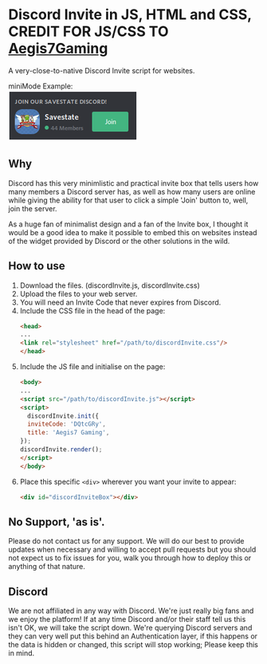# Discord Invite in JS, HTML and CSS, CREDIT FOR JS/CSS TO <a href="https://github.com/Aegis7Gaming/Discord-Invite-JS-HTML-CSS">Aegis7Gaming</a>
A very-close-to-native Discord Invite script for websites.

miniMode Example:  
![Example of Discord Invite in miniMode](savestate.png?raw=true "Discord Invite Example: Savestate Discord (miniMode)")


## Why
Discord has this very minimlistic and practical invite box that tells users how many members a Discord server has, as well as how many users are online while giving the ability for that user to click a simple 'Join' button to, well, join the server.

As a huge fan of minimalist design and a fan of the Invite box, I thought it would be a good idea to make it possible to embed this on websites instead of the widget provided by Discord or the other solutions in the wild.

## How to use
 1. Download the files. (discordInvite.js, discordInvite.css)
 1. Upload the files to your web server.
 1. You will need an Invite Code that never expires from Discord.
 1. Include the CSS file in the head of the page:
    ```html
    <head>
    ...
    <link rel="stylesheet" href="/path/to/discordInvite.css"/>
    </head>
    ```
 1. Include the JS file and initialise on the page:
    ```html
    <body>
    ...
    <script src="/path/to/discordInvite.js"></script>
    <script>
      discordInvite.init({
      inviteCode: 'DQtcGRy',
      title: 'Aegis7 Gaming',
    });
    discordInvite.render();
    </script>
    </body>
    ```
1. Place this specific `<div>` wherever you want your invite to appear:
    ```html
    <div id="discordInviteBox"></div>
    ```
    
## No Support, 'as is'.
Please do not contact us for any support. We will do our best to provide updates when necessary and willing to accept pull requests but you should not expect us to fix issues for you, walk you through how to deploy this or anything of that nature.

## Discord
We are not affiliated in any way with Discord. We're just really big fans and we enjoy the platform! If at any time Discord and/or their staff tell us this isn't OK, we will take the script down. We're querying Discord servers and they can very well put this behind an Authentication layer, if this happens or the data is hidden or changed, this script will stop working; Please keep this in mind.
